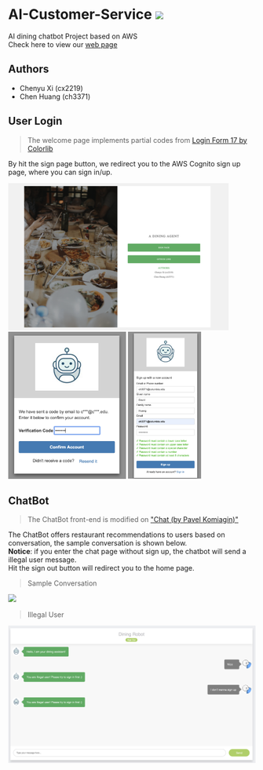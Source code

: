 #  AI-Customer-Service <img src="https://github.com/David-ChenH/AI-Customer-Service/blob/master/Front-end/images/icons/robot_icon.ico" width=50>

AI dining chatbot Project based on AWS<br/>
Check here to view our <a href='https://d3n3sktne54bjw.cloudfront.net/index.html'> web page </a> 

## Authors
- Chenyu Xi (cx2219)
- Chen Huang (ch3371)

## User Login

> The welcome page implements partial codes from <a href='https://colorlib.com/wp/template/login-form-v17/'>Login Form 17 by Colorlib</a>

By hit the sign page button, we redirect you to the AWS Cognito sign up page, where you can sign in/up.

<img src=https://github.com/David-ChenH/AI-Customer-Service/blob/master/images/login%20page.png alt='Home Page' height=300> <img src='https://github.com/David-ChenH/AI-Customer-Service/blob/master/images/code%20sender.png' height=300> <img src='https://github.com/David-ChenH/AI-Customer-Service/blob/master/images/signup.png' height=300>

## ChatBot
> The ChatBot front-end is modified on <a href=https://bootsnipp.com/snippets/ZlkBn>"Chat (by Pavel Komiagin)"</a> <br/>

The ChatBot offers restaurant recommendations to users based on conversation, the sample conversation is shown below.<br/>
**Notice**: if you enter the chat page without sign up, the chatbot will send a illegal user message.<br/>
Hit the sign out button will redirect you to the home page.

> Sample Conversation
<img src="https://github.com/David-ChenH/AI-Customer-Service/blob/master/images/animate.gif">

> Illegal User
<img src="https://github.com/David-ChenH/AI-Customer-Service/blob/master/images/illegal%20user.png">
